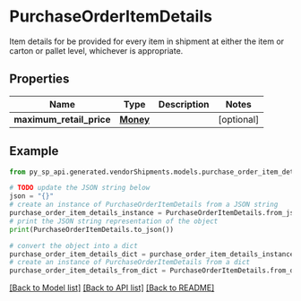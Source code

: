 # PurchaseOrderItemDetails

Item details for be provided for every item in shipment at either the item or carton or pallet level, whichever is appropriate.

## Properties

Name | Type | Description | Notes
------------ | ------------- | ------------- | -------------
**maximum_retail_price** | [**Money**](Money.md) |  | [optional] 

## Example

```python
from py_sp_api.generated.vendorShipments.models.purchase_order_item_details import PurchaseOrderItemDetails

# TODO update the JSON string below
json = "{}"
# create an instance of PurchaseOrderItemDetails from a JSON string
purchase_order_item_details_instance = PurchaseOrderItemDetails.from_json(json)
# print the JSON string representation of the object
print(PurchaseOrderItemDetails.to_json())

# convert the object into a dict
purchase_order_item_details_dict = purchase_order_item_details_instance.to_dict()
# create an instance of PurchaseOrderItemDetails from a dict
purchase_order_item_details_from_dict = PurchaseOrderItemDetails.from_dict(purchase_order_item_details_dict)
```
[[Back to Model list]](../README.md#documentation-for-models) [[Back to API list]](../README.md#documentation-for-api-endpoints) [[Back to README]](../README.md)


